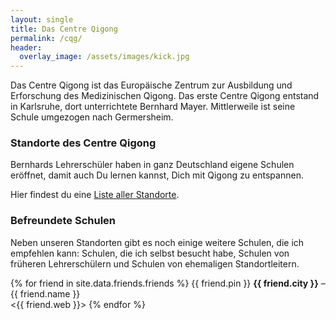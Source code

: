 ```yaml
---
layout: single
title: Das Centre Qigong
permalink: /cqg/
header:
  overlay_image: /assets/images/kick.jpg
---
```


Das Centre Qigong ist das Europäische Zentrum zur Ausbildung und Erforschung des Medizinischen Qigong. Das erste Centre Qigong entstand in Karlsruhe, dort unterrichtete Bernhard Mayer. Mittlerweile ist seine Schule umgezogen nach Germersheim.

### Standorte des Centre Qigong
Bernhards Lehrerschüler haben in ganz Deutschland eigene Schulen eröffnet, damit auch Du lernen kannst, Dich mit Qigong zu entspannen.

Hier findest du eine [Liste aller Standorte](https://www.centre-qigong.de/centreqigong/standorte.html).

### Befreundete Schulen
Neben unseren Standorten gibt es noch einige weitere Schulen, die ich empfehlen kann: Schulen, die ich selbst besucht habe, Schulen von früheren Lehrerschülern und Schulen von ehemaligen Standortleitern.

{% for friend in site.data.friends.friends %}
{{ friend.pin }} **{{ friend.city }}** – {{ friend.name }}  
<{{ friend.web }}>
{% endfor %}
